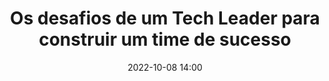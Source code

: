---
title: 'Os desafios de um Tech Leader para construir um time de sucesso'
type: palestra
speakers:
  - Luiz Siqueira
speakersPictures: []
picture: /assets/images/schedule/luiz-claudio-siqueira-da-silva.jpg
linkedin: 
twitter: 
instagram: https://www.instagram.com/luizsiqueira.s/
date: '2022-10-08 14:00'
rooms:
  - 6
---